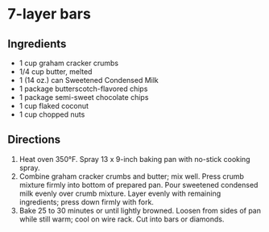 7-layer bars
============

Ingredients
-----------

- 1 cup graham cracker crumbs
- 1/4 cup butter, melted
- 1 (14 oz.) can Sweetened Condensed Milk
- 1 package butterscotch-flavored chips
- 1 package semi-sweet chocolate chips
- 1 cup flaked coconut
- 1 cup chopped nuts

Directions
----------

1. Heat oven 350°F. Spray 13 x 9-inch baking pan with no-stick cooking spray.
2. Combine graham cracker crumbs and butter; mix well. Press crumb mixture firmly into bottom of prepared pan. Pour sweetened condensed milk evenly over crumb mixture. Layer evenly with remaining ingredients; press down firmly with fork.
3. Bake 25 to 30 minutes or until lightly browned. Loosen from sides of pan while still warm; cool on wire rack. Cut into bars or diamonds.
